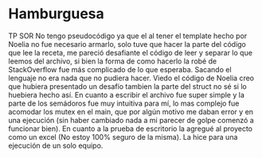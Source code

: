 # Hamburguesa
TP SOR
No tengo pseudocódigo ya que el al tener el template hecho por Noelia no fue necesario armarlo, solo tuve que hacer la parte del código que lee la receta, me pareció desafiante el código de leer y separar lo que leemos del archivo, si bien la forma de como hacerlo la robé de StackOverflow fue más complicado de lo que esperaba. Sacando el lenguaje no era nada que no pudiera hacer.
Viedo el código de Noelia creo que hubiera presentado un desafío tambien la parte del struct no sé si lo huebiera hecho así. En cuanto a escribir el archivo fue super simple y la parte de los semádoros fue muy intuitiva para mí, lo mas complejo fue acomodar los mutex en el main, que por algún motivo me daban error y en una ejecución (sin haber cambiado nada a mi parecer de golpe comenzó a funcionar bien).
En cuanto a la prueba de escritorio la agregué al proyecto como un excel (No estoy 100% seguro de la misma). La hice para una ejecución de un solo equipo.
